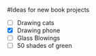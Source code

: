 #Ideas for new book projects

-[ ] Drawing cats
-[x] Drawing phone
-[ ] Glass Blowings
-[ ] 50 shades of green 
